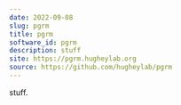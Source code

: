 ```yaml
---
date: 2022-09-08
slug: pgrm
title: pgrm
software_id: pgrm
description: stuff
site: https://pgrm.hugheylab.org
source: https://github.com/hugheylab/pgrm
---
```


stuff.

